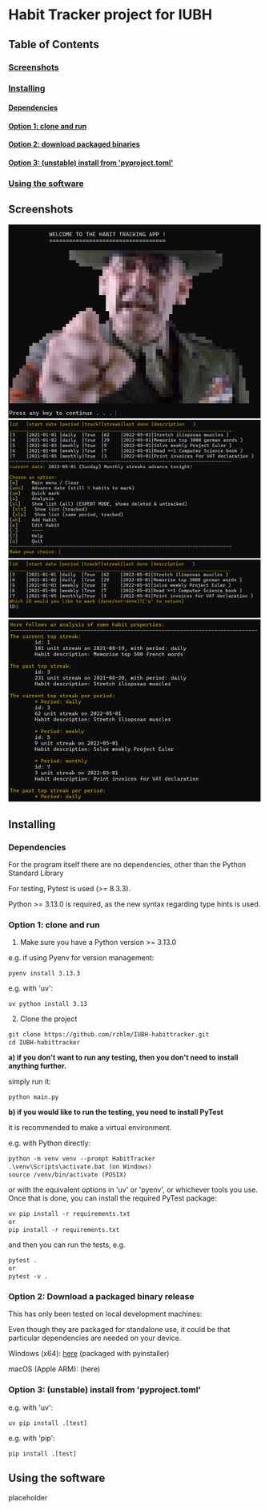 # Habit Tracker project for IUBH

## Table of Contents

### [Screenshots](#Screenshots)
### [Installing](#Installing)
#### [Dependencies](#Dependencies)
#### [Option 1: clone and run](#option-1-clone-and-run)
#### [Option 2: download packaged binaries](#option-2-download-packaged-binaries)
#### [Option 3: (unstable) install from 'pyproject.toml'](#option-3-unstable-install-from-pyprojecttoml)
### [Using the software](#using-the-software)

## Screenshots
![Splash](./screenshots/splash.png)
![List of tracked](./screenshots/tracked.png)
![QuickMark](./screenshots/quickmark.png)
![Analysis](./screenshots/analysis.png)

## Installing

### Dependencies
For the program itself there are no dependencies, other than the Python Standard Library

For testing, Pytest is used (>= 8.3.3).

Python >= 3.13.0 is required, as the new syntax regarding type hints is used.

### Option 1: clone and run
1) Make sure you have a Python version >= 3.13.0
   
e.g. if using Pyenv for version management:
 ```
pyenv install 3.13.3
```
e.g. with 'uv':
```
uv python install 3.13
```

2) Clone the project


 ```
git clone https://github.com/rzhlm/IUBH-habittracker.git
cd IUBH-habittracker
 ```
**a) if you don't want to run any testing, then you don't need to install anything further.**

simply run it:
```
python main.py
```
**b) if you would like to run the testing, you need to install PyTest**

it is recommended to make a virtual environment.

e.g. with Python directly:
```
python -m venv venv --prompt HabitTracker
.\venv\Scripts\activate.bat (on Windows)
source /venv/bin/activate (POSIX)
```
or with the equivalent options in 'uv' or 'pyenv', or whichever tools you use.
Once that is done, you can install the required PyTest package:
```
uv pip install -r requirements.txt
or 
pip install -r requirements.txt
```

and then you can run the tests, e.g.
```
pytest .
or
pytest -v .
```


### Option 2: Download a packaged binary release
This has only been tested on local development machines: 

Even though they are packaged for standalone use, it could be that particular dependencies are needed on your device.

Windows (x64): [here](https://github.com/rzhlm/IUBH-habittracker/releases/download/v1.0.0/habits-win-x64.exe) (packaged with pyinstaller)

macOS (Apple ARM): (here)


### Option 3: (unstable) install from 'pyproject.toml'

e.g. with 'uv': 
```
uv pip install .[test]
```
e.g. with 'pip': 
```
pip install .[test]
```

## Using the software
placeholder

